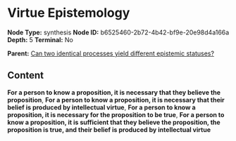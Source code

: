 # Virtue Epistemology

**Node Type:** synthesis
**Node ID:** b6525460-2b72-4b42-bf9e-20e98d4a166a
**Depth:** 5
**Terminal:** No

**Parent:** [Can two identical processes yield different epistemic statuses?](can-two-identical-processes-yield-different-epistemic-statuses-antithesis-7dc5e98c-bee0-4bc5-bbc2-5226db22233f.md)

## Content

**For a person to know a proposition, it is necessary that they believe the proposition**, **For a person to know a proposition, it is necessary that their belief is produced by intellectual virtue**, **For a person to know a proposition, it is necessary for the proposition to be true**, **For a person to know a proposition, it is sufficient that they believe the proposition, the proposition is true, and their belief is produced by intellectual virtue**
